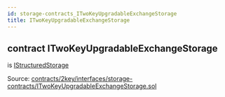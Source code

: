 ```yaml
---
id: storage-contracts_ITwoKeyUpgradableExchangeStorage
title: ITwoKeyUpgradableExchangeStorage
---
```


<div class="contract-doc"><div class="contract"><h2 class="contract-header"><span class="contract-kind">contract</span> ITwoKeyUpgradableExchangeStorage</h2><p class="base-contracts"><span>is</span> <a href="IStructuredStorage.html">IStructuredStorage</a></p><div class="source">Source: <a href="https://github.com/2keynet/web3-alpha/blob/v0.0.3/contracts/2key/interfaces/storage-contracts/ITwoKeyUpgradableExchangeStorage.sol" target="_blank">contracts/2key/interfaces/storage-contracts/ITwoKeyUpgradableExchangeStorage.sol</a></div></div></div>
